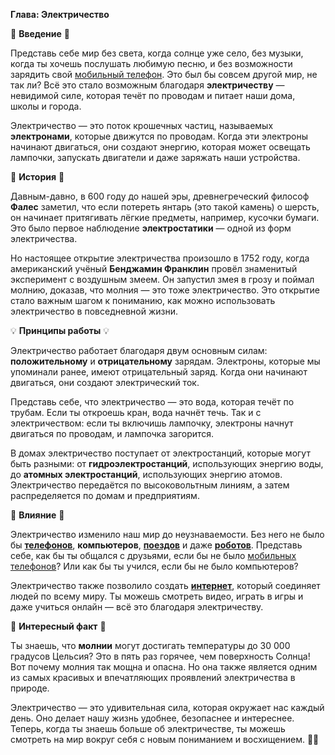 **Глава: Электричество**

🌟 **Введение** 🌟

Представь себе мир без света, когда солнце уже село, без музыки, когда ты хочешь послушать любимую песню, и без возможности зарядить свой [мобильный телефон](Мобильный_телефон.md#мобильный-телефон). Это был бы совсем другой мир, не так ли? Всё это стало возможным благодаря **электричеству** — невидимой силе, которая течёт по проводам и питает наши дома, школы и города.

Электричество — это поток крошечных частиц, называемых **электронами**, которые движутся по проводам. Когда эти электроны начинают двигаться, они создают энергию, которая может освещать лампочки, запускать двигатели и даже заряжать наши устройства.

🔌 **История** 🔌

Давным-давно, в 600 году до нашей эры, древнегреческий философ **Фалес** заметил, что если потереть янтарь (это такой камень) о шерсть, он начинает притягивать лёгкие предметы, например, кусочки бумаги. Это было первое наблюдение **электростатики** — одной из форм электричества.

Но настоящее открытие электричества произошло в 1752 году, когда американский учёный **Бенджамин Франклин** провёл знаменитый эксперимент с воздушным змеем. Он запустил змея в грозу и поймал молнию, доказав, что молния — это тоже электричество. Это открытие стало важным шагом к пониманию, как можно использовать электричество в повседневной жизни.

💡 **Принципы работы** 💡

Электричество работает благодаря двум основным силам: **положительному** и **отрицательному** зарядам. Электроны, которые мы упоминали ранее, имеют отрицательный заряд. Когда они начинают двигаться, они создают электрический ток.

Представь себе, что электричество — это вода, которая течёт по трубам. Если ты откроешь кран, вода начнёт течь. Так и с электричеством: если ты включишь лампочку, электроны начнут двигаться по проводам, и лампочка загорится.

В домах электричество поступает от электростанций, которые могут быть разными: от **гидроэлектростанций**, использующих энергию воды, до **атомных электростанций**, использующих энергию атомов. Электричество передаётся по высоковольтным линиям, а затем распределяется по домам и предприятиям.

📱 **Влияние** 📱

Электричество изменило наш мир до неузнаваемости. Без него не было бы **[телефонов](Телефон.md#телефон)**, **компьютеров**, **[поездов](Поезд.md#поезд)** и даже **[роботов](Робот.md#робот)**. Представь себе, как бы ты общался с друзьями, если бы не было [мобильных телефонов](Мобильный_телефон.md#мобильный-телефон)? Или как бы ты учился, если бы не было компьютеров?

Электричество также позволило создать **[интернет](Интернет.md#интернет)**, который соединяет людей по всему миру. Ты можешь смотреть видео, играть в игры и даже учиться онлайн — всё это благодаря электричеству.

🌈 **Интересный факт** 🌈

Ты знаешь, что **молнии** могут достигать температуры до 30 000 градусов Цельсия? Это в пять раз горячее, чем поверхность Солнца! Вот почему молния так мощна и опасна. Но она также является одним из самых красивых и впечатляющих проявлений электричества в природе.

Электричество — это удивительная сила, которая окружает нас каждый день. Оно делает нашу жизнь удобнее, безопаснее и интереснее. Теперь, когда ты знаешь больше об электричестве, ты можешь смотреть на мир вокруг себя с новым пониманием и восхищением. 🌈✨
